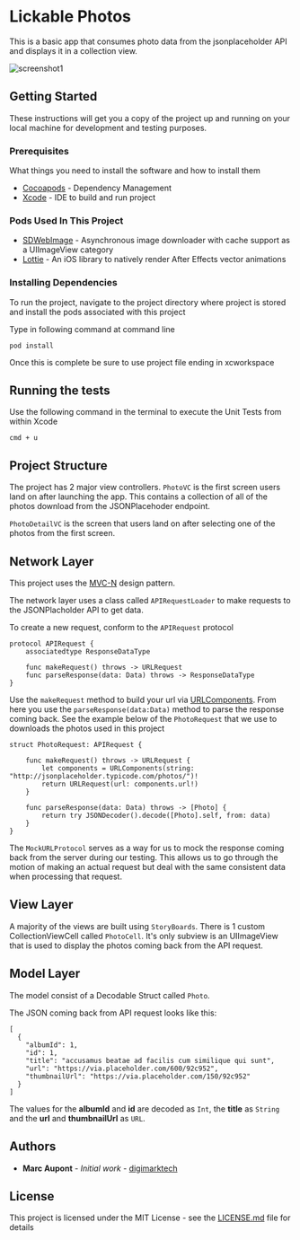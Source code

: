 # Lickable Photos

This is a basic app that consumes photo data from the jsonplaceholder API and displays it in a collection view.

![screenshot1](https://user-images.githubusercontent.com/16762986/47696399-f6850180-dbdc-11e8-9c4f-19426938724e.png)

## Getting Started

These instructions will get you a copy of the project up and running on your local machine for development and testing purposes.

### Prerequisites

What things you need to install the software and how to install them


* [Cocoapods](https://cocoapods.org) - Dependency Management
* [Xcode](https://developer.apple.com/xcode/) - IDE to build and run project

### Pods Used In This Project

* [SDWebImage](https://github.com/SDWebImage/SDWebImage) - Asynchronous image downloader with cache support as a UIImageView category
* [Lottie](https://github.com/airbnb/lottie-ios) - An iOS library to natively render After Effects vector animations 


### Installing Dependencies

To run the project, navigate to the project directory where project is stored and install the pods associated with this project

Type in following command at command line

```
pod install
```


Once this is complete be sure to use project file ending in xcworkspace

## Running the tests

Use the following command in the terminal to execute the Unit Tests from within Xcode

```
cmd + u
```

## Project Structure

The project has 2 major view controllers. `PhotoVC` is the first screen users land on after launching the app. This contains a collection of all of the photos download from the JSONPlacehoder endpoint.

`PhotoDetailVC` is the screen that users land on after selecting one of the photos from the first screen.

## Network Layer

This project uses the [MVC-N](https://academy.realm.io/posts/slug-marcus-zarra-exploring-mvcn-swift/) design pattern. 

The network layer uses a class called `APIRequestLoader` to make requests to the JSONPlacholder API to get data. 

To create a new request, conform to the `APIRequest` protocol

```
protocol APIRequest {
	associatedtype ResponseDataType
	
	func makeRequest() throws -> URLRequest
	func parseResponse(data: Data) throws -> ResponseDataType
}
```
Use the `makeRequest` method to build your url via [URLComponents](https://developer.apple.com/documentation/foundation/urlcomponents). From here you use the `parseResponse(data:Data)` method to parse the response coming back. See the example below of the `PhotoRequest` that we use to downloads the photos used in this project

```
struct PhotoRequest: APIRequest {
	
	func makeRequest() throws -> URLRequest {
		let components = URLComponents(string: "http://jsonplaceholder.typicode.com/photos/")!
		return URLRequest(url: components.url!)
	}
	
	func parseResponse(data: Data) throws -> [Photo] {
		return try JSONDecoder().decode([Photo].self, from: data)
	}
}
```

The `MockURLProtocol` serves as a way for us to mock the response coming back from the server during our testing. This allows us to go through the motion of making an actual request but deal with the same consistent data when processing that request.

## View Layer

A majority of the views are built using `StoryBoards`. There is 1 custom CollectionViewCell called `PhotoCell`. It's only subview is an UIImageView that is used to display the photos coming back from the API request.

## Model Layer

The model consist of a Decodable Struct called `Photo`. 

The JSON coming back from API request looks like this:

```
[
  {
    "albumId": 1,
    "id": 1,
    "title": "accusamus beatae ad facilis cum similique qui sunt",
    "url": "https://via.placeholder.com/600/92c952",
    "thumbnailUrl": "https://via.placeholder.com/150/92c952"
  }
]
```

The values for the **albumId** and **id** are decoded as `Int`, the **title** as `String` and the **url** and **thumbnailUrl** as `URL`.

## Authors

* **Marc Aupont** - *Initial work* - [digimarktech](https://github.com/digimarktech)


## License

This project is licensed under the MIT License - see the [LICENSE.md](LICENSE.md) file for details


